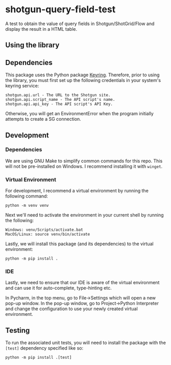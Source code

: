 # shotgun-query-field-test
A test to obtain the value of query fields in Shotgun/ShotGrid/Flow and display the result in a HTML table.

## Using the library

## Dependencies

This package uses the Python package [Keyring](https://pypi.org/project/keyring/).
Therefore, prior to using the library, you must first set up the following credentials in your system's keyring service:

```commandline
shotgun.api.url - The URL to the Shotgun site.
shotgun.api.script_name - The API script's name.
shotgun.api.api_key - The API script's API Key.
```

Otherwise, you will get an EnvironmentError when the program initially attempts to create a SG connection.

## Development

### Dependencies

We are using GNU Make to simplify common commands for this repo. This will not be pre-installed on Windows.
I recommend installing it with `winget`.

### Virtual Environment

For development, I recommend a virtual environment by running the following command:

```commandline
python -m venv venv
```

Next we'll need to activate the environment in your current shell by running the following:

```commandline
Windows: venv/Scripts/activate.bat
MacOS/Linux: source venv/bin/activate
```

Lastly, we will install this package (and its dependencies) to the virtual environment:

```commandline
python -m pip install .
```

### IDE

Lastly, we need to ensure that our IDE is aware of the virtual environment and can use it for
auto-complete, type-hinting etc.

In Pycharm, in the top menu, go to File->Settings which will open a new pop-up window. In the pop-up
window, go to Project->Python Interpreter and change the configuration to use your newly created
virtual environment.

## Testing

To run the associated unit tests, you will need to install the package with the `[test]` dependency
specified like so:

```commandline
python -m pip install .[test]
```